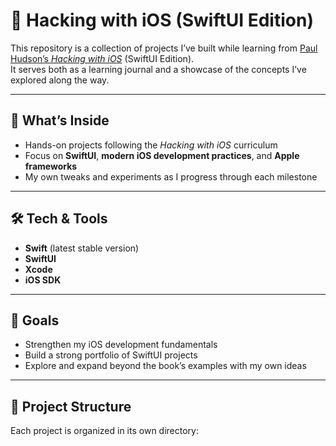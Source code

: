# 📱 Hacking with iOS (SwiftUI Edition)

This repository is a collection of projects I’ve built while learning from [Paul Hudson’s *Hacking with iOS*](https://www.hackingwithswift.com/100/swiftui) (SwiftUI Edition).  
It serves both as a learning journal and a showcase of the concepts I’ve explored along the way.

---

## 🚀 What’s Inside
- Hands-on projects following the *Hacking with iOS* curriculum  
- Focus on **SwiftUI**, **modern iOS development practices**, and **Apple frameworks**  
- My own tweaks and experiments as I progress through each milestone

---

## 🛠️ Tech & Tools
- **Swift** (latest stable version)  
- **SwiftUI**  
- **Xcode**  
- **iOS SDK**

---

## 🎯 Goals
- Strengthen my iOS development fundamentals  
- Build a strong portfolio of SwiftUI projects  
- Explore and expand beyond the book’s examples with my own ideas  

---

## 📂 Project Structure
Each project is organized in its own directory: